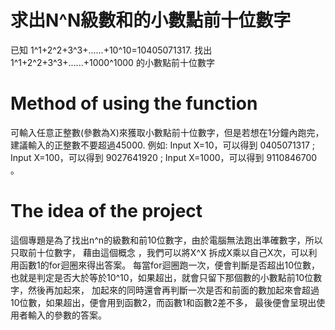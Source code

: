 # 求出N^N級數和的小數點前十位數字

已知 1^1+2^2+3^3+......+10^10=10405071317.
找出 1^1+2^2+3^3+......+1000^1000 的小數點前十位數字


# Method of using the function
可輸入任意正整數(參數為X)來獲取小數點前十位數字，但是若想在1分鐘內跑完，建議輸入的正整數不要超過45000.
例如: Input X=10，可以得到 0405071317 ;
      Input X=100，可以得到 9027641920 ;
      Input X=1000，可以得到 9110846700 。
      

# The idea of the project
這個專題是為了找出n^n的級數和前10位數字，由於電腦無法跑出準確數字，所以只取前十位數字，
藉由這個概念 ，我們可以將X^X 拆成X乘以自己X次，可以利用函數1的for迴圈來得出答案。
每當for迴圈跑一次，便會判斷是否超出10位數，也就是判定是否大於等於10^10，如果超出，就會只留下那個數的小數點前10位數字，然後再加起來，
加起來的同時還會再判斷一次是否和前面的數加起來會超過10位數，如果超出，便會用到函數2，而函數1和函數2差不多，
最後便會呈現出使用者輸入的參數的答案。



